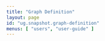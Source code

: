 ```yaml
---
title: "Graph Definition"
layout: page
id: "ug.snapshot.graph-definition"
menus: [ "users", "user-guide" ]
---
```



